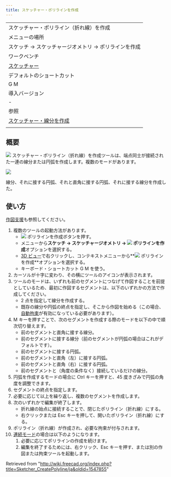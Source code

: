 ```yaml
---
title: スケッチャー・ポリラインを作成
---
```


|                                                                              |
| ---------------------------------------------------------------------------- |
| スケッチャー・ポリライン（折れ線）を作成                                     |
| メニューの場所                                                               |
| スケッチ → スケッチャージオメトリ → ポリラインを作成                         |
| ワークベンチ                                                                 |
| [スケッチャー](/Sketcher_Workbench/ja "Sketcher Workbench/ja")               |
| デフォルトのショートカット                                                   |
| G M                                                                          |
| 導入バージョン                                                               |
| -                                                                            |
| 参照                                                                         |
| [スケッチャー・線分を作成](/Sketcher_CreateLine/ja "Sketcher CreateLine/ja") |
|                                                                              |

## 概要

![](/images/Sketcher_CreatePolyline.svg) スケッチャー・ポリライン（折れ線）を作成ツールは、端点同士が接続された一連の線分または円弧を作成します。複数のモードがあります。

![](/images/Sketcher_PolylineExample1.png)

線分、それに接する円弧、それと直角に接する円弧、それに接する線分を作成した。

## 使い方

[作図支援](/Sketcher_Workbench/ja#Drawing_aids "Sketcher Workbench/ja")も参照してください。

1. 複数のツールの起動方法があります。
   - ![](/images/Sketcher_CreatePolyline.svg) ポリラインを作成ボタンを押す。
   * メニューから**スケッチ → スケッチャージオメトリ → ![](/images/Sketcher_CreatePolyline.svg) ポリラインを作成**オプションを選択する。
   * [3D ビュー](/3D_view/ja "3D view/ja")で右クリックし、コンテキストメニューから**![](/images/Sketcher_CreatePolyline.svg) ポリラインを作成**オプションを選択する。
   * キーボード・ショートカット G M を使う。
2. カーソルが十字に変わり、その横にツールのアイコンが表示されます。
3. ツールのモードは、いずれも前のセグメントにつなげて作図することを前提としているため、最初に作図するセグメントは、以下のいずれかの方法で作成してください。
   - 2 点を指定して線分を作成する。
   - 既存の線分や円弧の終点を指定し、そこから作図を始める（この場合、[自動拘束](/Sketcher_Workbench/ja#Auto_constraints "Sketcher Workbench/ja")が有効になっている必要があります）。
4. M キーを押すことで、次のセグメントを作成する際のモードを以下の中で順次切り替えます。
   - 前のセグメントと直角に接する線分。
   - 前のセグメントに接する線分（前のセグメントが円弧の場合はこれがデフォルトです）。
   - 前のセグメントに接する円弧。
   - 前のセグメントと直角（左）に接する円弧。
   - 前のセグメントと直角（右）に接する円弧。
   - 前のセグメントと（角度の条件なく）接続しているだけの線分。
5. 円弧を作成するモードの場合に Ctrl キーを押すと、45 度きざみで円弧の角度を調整できます。
6. セグメントの終点を指定します。
7. 必要に応じて以上を繰り返し、複数のセグメントを作成します。
8. 次のいずれかで編集が終了します。
   - 折れ線の始点に接続することで、閉じたポリライン（折れ線）にする。
   - 右クリックまたは Esc キーを押して、開いたポリライン（折れ線）にする。
9. ポリライン（折れ線）が作成され、必要な拘束が付与されます。
10. [連続モード](/Sketcher_Workbench/ja#Continue_modes "Sketcher Workbench/ja")の場合は以下のようになります。
    1. 必要に応じてポリラインの作成を続けます。
    2. 編集を終了するためには、右クリック、Esc キーを押す、または別の作図または拘束ツールを起動します。

Retrieved from "<http://wiki.freecad.org/index.php?title=Sketcher_CreatePolyline/ja&oldid=1547855>"
